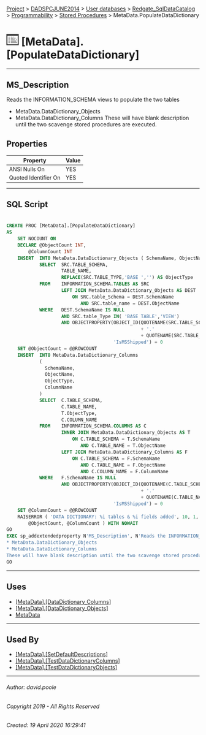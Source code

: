 #### 

[Project](../../../../../index.md) > [DADSPCJUNE2014](../../../../index.md) > [User databases](../../../index.md) > [Redgate_SqlDataCatalog](../../index.md) > [Programmability](../index.md) > [Stored Procedures](Stored_Procedures.md) > MetaData.PopulateDataDictionary

# ![Stored Procedures](../../../../../Images/StoredProcedure32.png) [MetaData].[PopulateDataDictionary]

---

## <a name="#description"></a>MS_Description

Reads the INFORMATION_SCHEMA views to populate the two tables
* MetaData.DataDictionary_Objects 
* MetaData.DataDictionary_Columns
These will have blank description until the two scavenge stored procedures are executed.

## <a name="#properties"></a>Properties

| Property | Value |
|---|---|
| ANSI Nulls On | YES |
| Quoted Identifier On | YES |


---

## <a name="#sqlscript"></a>SQL Script

```sql

CREATE PROC [MetaData].[PopulateDataDictionary]
AS 
    SET NOCOUNT ON
    DECLARE @ObjectCount INT,
        @ColumnCount INT
    INSERT  INTO MetaData.DataDictionary_Objects ( SchemaName, ObjectName,ObjectType )
            SELECT  SRC.TABLE_SCHEMA,
                    TABLE_NAME,
					REPLACE(SRC.TABLE_TYPE,'BASE ','') AS ObjectType
            FROM    INFORMATION_SCHEMA.TABLES AS SRC
                    LEFT JOIN MetaData.DataDictionary_Objects AS DEST
                        ON SRC.table_Schema = DEST.SchemaName
                           AND SRC.table_name = DEST.ObjectName
            WHERE   DEST.SchemaName IS NULL
                    AND SRC.table_Type IN( 'BASE TABLE','VIEW')
                    AND OBJECTPROPERTY(OBJECT_ID(QUOTENAME(SRC.TABLE_SCHEMA)
                                                 + '.'
                                                 + QUOTENAME(SRC.TABLE_NAME)),
                                       'IsMSShipped') = 0
    SET @ObjectCount = @@ROWCOUNT
    INSERT  INTO MetaData.DataDictionary_Columns
            (
              SchemaName,
              ObjectName,
			  ObjectType,
              ColumnName
            )
            SELECT  C.TABLE_SCHEMA,
                    C.TABLE_NAME,
					T.ObjectType,
                    C.COLUMN_NAME
            FROM    INFORMATION_SCHEMA.COLUMNS AS C
                    INNER JOIN MetaData.DataDictionary_Objects AS T
                        ON C.TABLE_SCHEMA = T.SchemaName
                           AND C.TABLE_NAME = T.ObjectName
                    LEFT JOIN MetaData.DataDictionary_Columns AS F
                        ON C.TABLE_SCHEMA = F.SchemaName
                           AND C.TABLE_NAME = F.ObjectName
                           AND C.COLUMN_NAME = F.ColumnName
            WHERE   F.SchemaName IS NULL
                    AND OBJECTPROPERTY(OBJECT_ID(QUOTENAME(C.TABLE_SCHEMA)
                                                 + '.'
                                                 + QUOTENAME(C.TABLE_NAME)),
                                       'IsMSShipped') = 0
    SET @ColumnCount = @@ROWCOUNT
    RAISERROR ( 'DATA DICTIONARY: %i tables & %i fields added', 10, 1,
        @ObjectCount, @ColumnCount ) WITH NOWAIT
GO
EXEC sp_addextendedproperty N'MS_Description', N'Reads the INFORMATION_SCHEMA views to populate the two tables
* MetaData.DataDictionary_Objects 
* MetaData.DataDictionary_Columns
These will have blank description until the two scavenge stored procedures are executed.', 'SCHEMA', N'MetaData', 'PROCEDURE', N'PopulateDataDictionary', NULL, NULL
GO

```


---

## <a name="#uses"></a>Uses

* [[MetaData].[DataDictionary_Columns]](../../Tables/DataDictionary_Columns.md)
* [[MetaData].[DataDictionary_Objects]](../../Tables/DataDictionary_Objects.md)
* [MetaData](../../Security/Schemas/MetaData.md)


---

## <a name="#usedby"></a>Used By

* [[MetaData].[SetDefaultDescriptions]](SetDefaultDescriptions.md)
* [[MetaData].[TestDataDictionaryColumns]](TestDataDictionaryColumns.md)
* [[MetaData].[TestDataDictionaryObjects]](TestDataDictionaryObjects.md)


---

###### Author:  david.poole

###### Copyright 2019 - All Rights Reserved

###### Created: 19 April 2020 16:29:41

